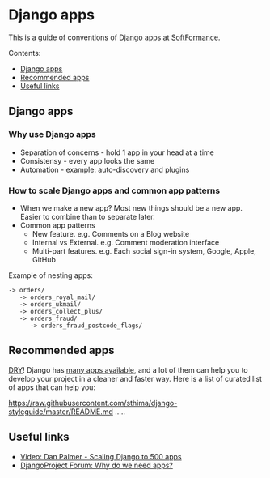 # Django apps

This is a guide of conventions of [Django](https://www.djangoproject.com/) apps at [SoftFormance](https://softformance.com).

Contents:

- [Django apps](#django-apps)
- [Recommended apps](#recommended-apps)
- [Useful links](#useful-links)


## Django apps

### Why use Django apps
- Separation of concerns - hold 1 app in your head at a time
- Consistensy - every app looks the same
- Automation - example: auto-discovery and plugins

### How to scale Django apps and common app patterns
- When we make a new app? Most new things should be a new app. Easier to combine than to separate later.
- Common app patterns
    - New feature. e.g. Comments on a Blog website
    - Internal vs External. e.g. Comment moderation interface
    - Multi-part features. e.g. Each social sign-in system, Google, Apple, GitHub


Example of nesting apps:
```
-> orders/
   -> orders_royal_mail/
   -> orders_ukmail/
   -> orders_collect_plus/
   -> orders_fraud/
      -> orders_fraud_postcode_flags/
```


## Recommended apps

[DRY](https://en.wikipedia.org/wiki/Don%27t_repeat_yourself)! Django has [many apps available](https://djangopackages.org/), and a lot of them can help you to develop your project in a cleaner and faster way. Here is a list of curated list of apps that can help you:

https://raw.githubusercontent.com/sthima/django-styleguide/master/README.md
.....


## Useful links

- [Video: Dan Palmer - Scaling Django to 500 apps](https://www.youtube.com/watch?v=NsHo-kThlqI)
- [DjangoProject Forum: Why do we need apps?](https://forum.djangoproject.com/t/why-do-we-need-apps/827)
